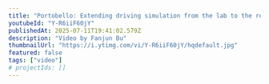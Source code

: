 ```yaml
---
title: "Portobello: Extending driving simulation from the lab to the road"
youtubeId: "Y-R6iiF60jY"
publishedAt: 2025-07-11T19:41:02.579Z
description: "Video by Fanjun Bu"
thumbnailUrl: "https://i.ytimg.com/vi/Y-R6iiF60jY/hqdefault.jpg"
featured: false
tags: ["video"]
# projectIds: []
---
```


<!-- You can add additional notes about this video here -->
